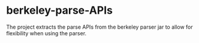# berkeley-parse-APIs
The project extracts the parse APIs from the berkeley parser jar to allow for flexibility when using the parser.
